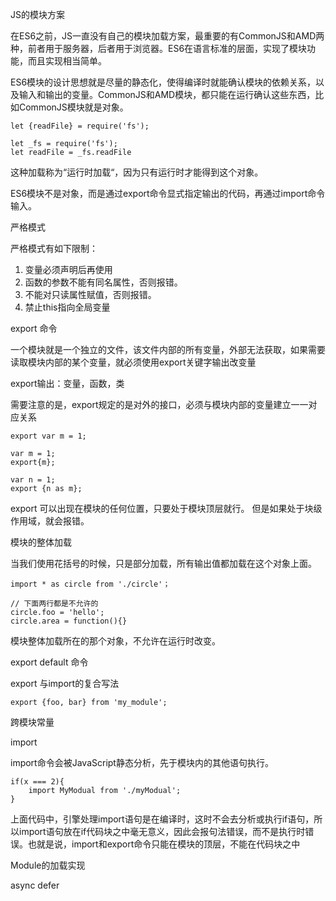 JS的模块方案

在ES6之前，JS一直没有自己的模块加载方案，最重要的有CommonJS和AMD两种，前者用于服务器，后者用于浏览器。ES6在语言标准的层面，实现了模块功能，而且实现相当简单。

ES6模块的设计思想就是尽量的静态化，使得编译时就能确认模块的依赖关系，以及输入和输出的变量。CommonJS和AMD模块，都只能在运行确认这些东西，比如CommonJS模块就是对象。

    let {readFile} = require('fs');
    
    let _fs = require('fs');
    let readFile = _fs.readFile

这种加载称为“运行时加载“，因为只有运行时才能得到这个对象。

ES6模块不是对象，而是通过export命令显式指定输出的代码，再通过import命令输入。

严格模式

严格模式有如下限制：

1. 变量必须声明后再使用
2. 函数的参数不能有同名属性，否则报错。
3. 不能对只读属性赋值，否则报错。
4. 禁止this指向全局变量

export 命令

一个模块就是一个独立的文件，该文件内部的所有变量，外部无法获取，如果需要读取模块内部的某个变量，就必须使用export关键字输出改变量

export输出：变量，函数，类

需要注意的是，export规定的是对外的接口，必须与模块内部的变量建立一一对应关系

    export var m = 1;
    
    var m = 1;
    export{m};
    
    var n = 1;
    export {n as m};

export 可以出现在模块的任何位置，只要处于模块顶层就行。 但是如果处于块级作用域，就会报错。

模块的整体加载

当我们使用花括号的时候，只是部分加载，所有输出值都加载在这个对象上面。

    import * as circle from './circle'；
    
    // 下面两行都是不允许的
    circle.foo = 'hello';
    circle.area = function(){}

模块整体加载所在的那个对象，不允许在运行时改变。

export default 命令

export 与import的复合写法

    export {foo, bar} from 'my_module';

跨模块常量

import

import命令会被JavaScript静态分析，先于模块内的其他语句执行。

    if(x === 2){
        import MyModual from './myModual';
    }

上面代码中，引擎处理import语句是在编译时，这时不会去分析或执行if语句，所以import语句放在if代码块之中毫无意义，因此会报句法错误，而不是执行时错误。也就是说，import和export命令只能在模块的顶层，不能在代码块之中

Module的加载实现

async  defer

<script> 标签打开defer或async属性，脚本就会异步加载。渲染引擎遇到这一行命令，就会开始下载外部脚本，但不会等它下载和执行，而是直接执行后面的命令。

defer 需要整个页面在内存中正常渲染结束（DOM结构完成生成，以及其他脚本执行完成），才会执行。

async一旦下载完，渲染引擎就会中断渲染，执行这个脚本以后，再渲染。

defer 是在按照顺序加载， async则不能保证

浏览器加载ES6 module (type = module)

ES6模块与CommonJS模块的差异

两者的差异： 

1. CommonJS模块输出的是一个值的拷贝， ES6模块输出的是值的引用。
2. CommonJS模块是运行时加载，ES6模块 是编译时输出接口










